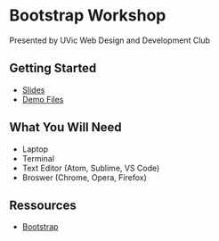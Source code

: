 # Bootstrap Workshop

Presented by UVic Web Design and Development Club

## Getting Started

* [Slides]()
* [Demo Files]()

## What You Will Need

* Laptop
* Terminal
* Text Editor (Atom, Sublime, VS Code)
* Broswer (Chrome, Opera, Firefox)

## Ressources

* [Bootstrap](https://getbootstrap.com)
